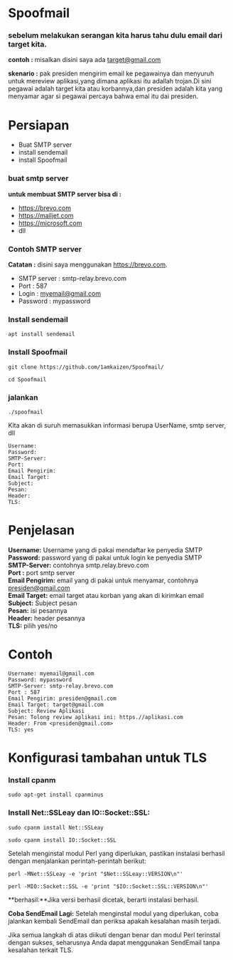 # Spoofmail

### sebelum melakukan serangan kita harus tahu dulu email dari target kita.
**contoh :** misalkan disini saya ada target@gmail.com

**skenario :** pak presiden mengirim email ke pegawainya dan menyuruh untuk mereview aplikasi,yang dimana aplikasi itu adallah trojan.Di sini pegawai adalah target kita atau korbannya,dan presiden adalah kita yang menyamar agar si pegawai percaya bahwa emal itu dai presiden. 

# Persiapan
- Buat SMTP server
- install sendemail
- install Spoofmail

### buat smtp server
**untuk membuat SMTP server bisa di :**
- https://brevo.com
- https://mailjet.com
- https://microsoft.com
- dll

### Contoh SMTP server
  
  **Catatan :** disini saya menggunakan https://brevo.com.
 
- SMTP server  : smtp-relay.brevo.com
- Port : 587
- Login : myemail@gmail.com
- Password : mypassword

### Install sendemail
```
apt install sendemail
```
### Install Spoofmail
```
git clone https://github.com/1amkaizen/Spoofmail/
```
```
cd Spoofmail
```
### jalankan
```
./spoofmail
```

Kita akan di suruh memasukkan informasi berupa UserName, smtp server, dll
```
Username: 
Password: 
SMTP-Server:
Port:
Email Pengirim: 
Email Target: 
Subject:  
Pesan: 
Header:
TLS:
```

# Penjelasan

**Username:** Username yang di pakai mendaftar ke penyedia SMTP<br>
**Password:** password yang di pakai untuk login ke penyedia SMTP<br>
**SMTP-Server:** contohnya smtp.relay.brevo.com<br>
**Port :** port smtp server<br>
**Email Pengirim:** email yang di pakai untuk menyamar, contohnya presiden@gmail.com<br>
**Email Target:** email target atau korban yang akan di kirimkan email<br>
**Subject:**  Subject pesan<br>
**Pesan:** isi pesannya<br>
**Header:** header pesannya<br>
**TLS:** pilih yes/no


# Contoh
```
Username: myemail@gmail.com
Password: mypassword
SMTP-Server: smtp-relay.brevo.com
Port : 587
Email Pengirim: presiden@gmail.com
Email Target: target@gmail.com
Subject: Review Aplikasi
Pesan: Tolong review aplikasi ini: https.//aplikasi.com
Header: From <presiden@gmail.com>
TLS: yes
```

# Konfigurasi tambahan untuk TLS

### Install cpanm
```
sudo apt-get install cpanminus
```

### Install Net::SSLeay dan IO::Socket::SSL: 

```
sudo cpanm install Net::SSLeay
```

```
sudo cpanm install IO::Socket::SSL
```

Setelah menginstal modul Perl yang diperlukan, pastikan instalasi berhasil dengan menjalankan perintah-perintah berikut: 

```
perl -MNet::SSLeay -e 'print "$Net::SSLeay::VERSION\n"'
```

```
perl -MIO::Socket::SSL -e 'print "$IO::Socket::SSL::VERSION\n"'
```
**berhasil:**Jika versi berhasil dicetak, berarti instalasi berhasil. 

**Coba SendEmail Lagi:**
Setelah menginstal modul yang diperlukan, coba jalankan kembali SendEmail dan periksa apakah kesalahan masih terjadi.

Jika semua langkah di atas diikuti dengan benar dan modul Perl terinstal dengan sukses, seharusnya Anda dapat menggunakan SendEmail tanpa kesalahan terkait TLS.


